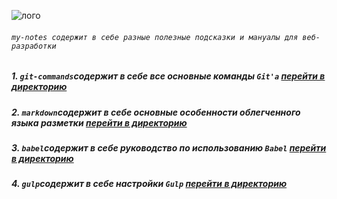 ![лого](https://github.com/serg-gavel/my-notes/blob/master/main-logo.jpg "main-logo.jpg")
###### `my-notes содержит в себе разные полезные подсказки и мануалы для веб-разработки`

##### 1. `git-commands`содержит в себе все основные команды `Git'a`  [перейти в директорию](https://github.com/serg-gavel/my-notes/tree/master/git-commands)
##### 2. `markdown`содержит в себе основные особенности облегченного языка разметки [перейти в директорию](https://github.com/serg-gavel/my-notes/tree/master/markdown)
##### 3. `babel`содержит в себе руководство по использованию `Babel` [перейти в директорию](https://github.com/serg-gavel/my-notes/tree/master/babel)
##### 4. `gulp`содержит в себе настройки `Gulp` [перейти в директорию](https://github.com/serg-gavel/my-notes/tree/master/gulp)
